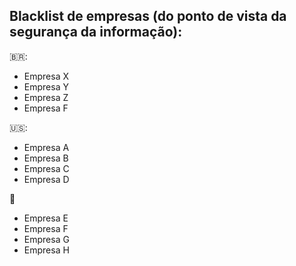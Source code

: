 ## Blacklist de empresas (do ponto de vista da segurança da informação):

🇧🇷:
- Empresa X
- Empresa Y
- Empresa Z
- Empresa F

🇺🇸:
- Empresa A
- Empresa B
- Empresa C
- Empresa D

:camel:
- Empresa E
- Empresa F
- Empresa G
- Empresa H
